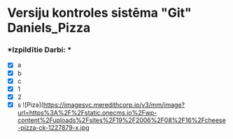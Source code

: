 # Versiju kontroles sistēma "Git" Daniels_Pizza
### *Izpildītie Darbi: *
- [x] a
- [x] b
- [x] c
- [x] 1
- [x] 2
- [x] s
![Piza](https://imagesvc.meredithcorp.io/v3/mm/image?url=https%3A%2F%2Fstatic.onecms.io%2Fwp-content%2Fuploads%2Fsites%2F19%2F2006%2F08%2F16%2Fcheese-pizza-ck-1227879-x.jpg